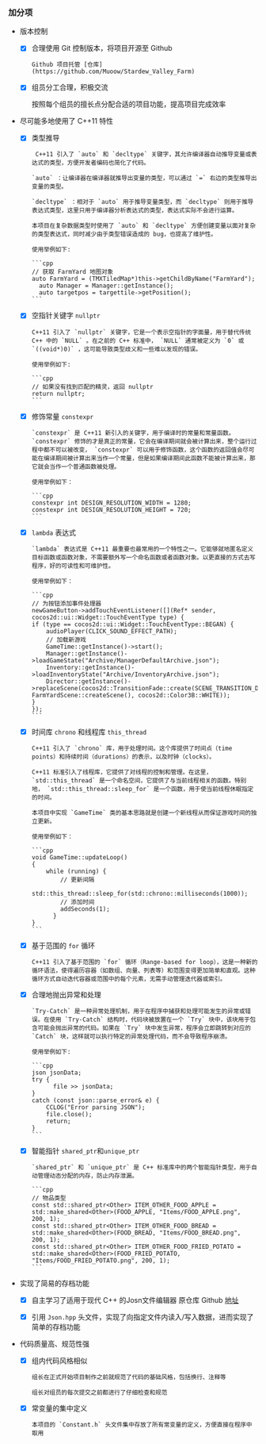 ### 加分项

* 版本控制
  
  * [X] 合理使用 Git 控制版本，将项目开源至 Github

        Github 项目托管 [仓库] (https://github.com/Muoow/Stardew_Valley_Farm)

  * [X]  组员分工合理，积极交流
 
        按照每个组员的擅长点分配合适的项目功能，提高项目完成效率

* 尽可能多地使用了 C++11 特性

  * [X] 类型推导

         C++11 引入了 `auto` 和 `decltype` 关键字，其允许编译器自动推导变量或表达式的类型，方便开发者编码也简化了代码。
      
        `auto` ：让编译器在编译器就推导出变量的类型，可以通过 `=` 右边的类型推导出变量的类型。

        `decltype` ：相对于 `auto` 用于推导变量类型，而 `decltype` 则用于推导表达式类型，这里只用于编译器分析表达式的类型，表达式实际不会进行运算。

        本项目在复杂数据类型时使用了 `auto` 和 `decltype` 方便创建变量以面对复杂的类型表达式，同时减少由于类型错误造成的 bug，也提高了维护性。

        使用举例如下:

        ```cpp
        // 获取 FarmYard 地图对象
        auto FarmYard = (TMXTiledMap*)this->getChildByName("FarmYard");
	      auto Manager = Manager::getInstance();
	      auto targetpos = targettile->getPosition();
        ```

  * [X] 空指针关键字 `nullptr`
 
        C++11 引入了 `nullptr` 关键字，它是一个表示空指针的字面量，用于替代传统 C++ 中的 `NULL` 。在之前的 C++ 标准中， `NULL` 通常被定义为 `0` 或 `((void*)0)` ，这可能导致类型歧义和一些难以发现的错误。

        使用举例如下:

        ```cpp
        // 如果没有找到匹配的精灵，返回 nullptr
        return nullptr;
        ```

  * [X] 修饰常量 `constexpr`
 
        `constexpr` 是 C++11 新引入的关键字，用于编译时的常量和常量函数。 `constexpr` 修饰的才是真正的常量，它会在编译期间就会被计算出来，整个运行过程中都不可以被改变， `constexpr` 可以用于修饰函数，这个函数的返回值会尽可能在编译期间被计算出来当作一个常量，但是如果编译期间此函数不能被计算出来，那它就会当作一个普通函数被处理。

        使用举例如下：

        ```cpp
        constexpr int DESIGN_RESOLUTION_WIDTH = 1280;
        constexpr int DESIGN_RESOLUTION_HEIGHT = 720;
        ```
 
  * [x] `lambda` 表达式
 
        `lambda` 表达式是 C++11 最重要也最常用的一个特性之一。它能够就地匿名定义目标函数或函数对象，不需要额外写一个命名函数或者函数对象。以更直接的方式去写程序，好的可读性和可维护性。

        使用举例如下：

        ```cpp
        // 为按钮添加事件处理器
        newGameButton->addTouchEventListener([](Ref* sender, cocos2d::ui::Widget::TouchEventType type) {
        if (type == cocos2d::ui::Widget::TouchEventType::BEGAN) {
            audioPlayer(CLICK_SOUND_EFFECT_PATH);
            // 加载新游戏
            GameTime::getInstance()->start();
            Manager::getInstance()->loadGameState("Archive/ManagerDefaultArchive.json");
            Inventory::getInstance()->loadInventoryState("Archive/InventoryArchive.json");
            Director::getInstance()->replaceScene(cocos2d::TransitionFade::create(SCENE_TRANSITION_DURATION, FarmYardScene::createScene(), cocos2d::Color3B::WHITE));
        }
        });
        ```

  * [X] 时间库 `chrono` 和线程库 `this_thread`

        C++11 引入了 `chrono` 库，用于处理时间。这个库提供了时间点（time points）和持续时间（durations）的表示，以及时钟（clocks）。

        C++11 标准引入了线程库，它提供了对线程的控制和管理。在这里， `std::this_thread` 是一个命名空间，它提供了与当前线程相关的函数。特别地， `std::this_thread::sleep_for` 是一个函数，用于使当前线程休眠指定的时间。

        本项目中实现 `GameTime` 类的基本思路就是创建一个新线程从而保证游戏时间的独立更新。
        
        使用举例如下：

        ```cpp
        void GameTime::updateLoop()
        {
          	while (running) {
		        // 更新间隔
		        std::this_thread::sleep_for(std::chrono::milliseconds(1000));
		        // 添加时间
		        addSeconds(1); 
	          }
        }
        ```
        
  * [X] 基于范围的 `for` 循环

        C++11 引入了基于范围的 `for` 循环（Range-based for loop），这是一种新的循环语法，使得遍历容器（如数组、向量、列表等）和范围变得更加简单和直观。这种循环方式自动迭代容器或范围中的每个元素，无需手动管理迭代器或索引。
        
  * [X] 合理地抛出异常和处理

        `Try-Catch` 是一种异常处理机制，用于在程序中捕获和处理可能发生的异常或错误。在使用 `Try-Catch` 结构时，代码块被放置在一个 `Try` 块中，该块用于包含可能会抛出异常的代码。如果在 `Try` 块中发生异常，程序会立即跳转到对应的 `Catch` 块，这样就可以执行特定的异常处理代码，而不会导致程序崩溃。

        使用举例如下:

        ```cpp
        json jsonData;
        try {
	          file >> jsonData;
        }
        catch (const json::parse_error& e) {
          	CCLOG("Error parsing JSON");
          	file.close();
          	return;
        }
        ```

  * [X] 智能指针 `shared_ptr`和`unique_ptr`

        `shared_ptr` 和 `unique_ptr` 是 C++ 标准库中的两个智能指针类型，用于自动管理动态分配的内存，防止内存泄漏。

        ```cpp
        // 物品类型
        const std::shared_ptr<Other> ITEM_OTHER_FOOD_APPLE = std::make_shared<Other>(FOOD_APPLE, "Items/FOOD_APPLE.png", 200, 1);
        const std::shared_ptr<Other> ITEM_OTHER_FOOD_BREAD = std::make_shared<Other>(FOOD_BREAD, "Items/FOOD_BREAD.png", 200, 1);
        const std::shared_ptr<Other> ITEM_OTHER_FOOD_FRIED_POTATO = std::make_shared<Other>(FOOD_FRIED_POTATO, "Items/FOOD_FRIED_POTATO.png", 200, 1);
        ```

* 实现了简易的存档功能

  * [X] 自主学习了适用于现代 C++ 的Josn文件编辑器 原仓库 Github [地址](https://github.com/nlohmann/json)
 
  * [X] 引用 `Json.hpp` 头文件，实现了向指定文件内读入/写入数据，进而实现了简单的存档功能

* 代码质量高、规范性强

  * [X] 组内代码风格相似

        组长在正式开始项目制作之前就规范了代码的基础风格，包括换行、注释等

        组长对组员的每次提交之前都进行了仔细检查和规范

  * [X] 常变量的集中定义

        本项目的 `Constant.h` 头文件集中存放了所有常变量的定义，方便直接在程序中取用

